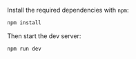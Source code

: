 
Install the required dependencies with `npm`:

```sh
npm install
```

Then start the dev server:

```sh
npm run dev
```